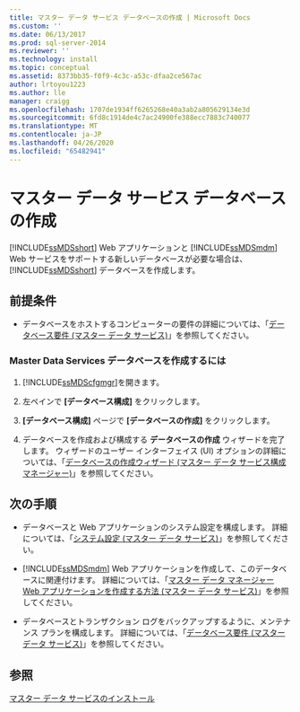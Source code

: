 ```yaml
---
title: マスター データ サービス データベースの作成 | Microsoft Docs
ms.custom: ''
ms.date: 06/13/2017
ms.prod: sql-server-2014
ms.reviewer: ''
ms.technology: install
ms.topic: conceptual
ms.assetid: 8373bb35-f0f9-4c3c-a53c-dfaa2ce567ac
author: lrtoyou1223
ms.author: lle
manager: craigg
ms.openlocfilehash: 1707de1934ff6265268e40a3ab2a805629134e3d
ms.sourcegitcommit: 6fd8c1914de4c7ac24900fe388ecc7883c740077
ms.translationtype: MT
ms.contentlocale: ja-JP
ms.lasthandoff: 04/26/2020
ms.locfileid: "65482941"
---
```

# <a name="create-a-master-data-services-database"></a>マスター データ サービス データベースの作成
  [!INCLUDE[ssMDSshort](../../includes/ssmdsshort-md.md)] Web アプリケーションと [!INCLUDE[ssMDSmdm](../../includes/ssmdsmdm-md.md)] Web サービスをサポートする新しいデータベースが必要な場合は、 [!INCLUDE[ssMDSshort](../../includes/ssmdsshort-md.md)] データベースを作成します。  
  
## <a name="prerequisites"></a>前提条件  
  
-   データベースをホストするコンピューターの要件の詳細については、「[データベース要件 &#40;マスター データ サービス&#41;](database-requirements-master-data-services.md)」を参照してください。  
  
### <a name="to-create-a-master-data-services-database"></a>Master Data Services データベースを作成するには  
  
1.  [!INCLUDE[ssMDScfgmgr](../../includes/ssmdscfgmgr-md.md)]を開きます。  
  
2.  左ペインで **[データベース構成]** をクリックします。  
  
3.  **[データベース構成]** ページで **[データベースの作成]** をクリックします。  
  
4.  データベースを作成および構成する **データベースの作成** ウィザードを完了します。 ウィザードのユーザー インターフェイス (UI) オプションの詳細については、「[データベースの作成ウィザード &#40;マスター データ サービス構成マネージャー&#41;](../create-database-wizard-master-data-services-configuration-manager.md)」を参照してください。  
  
## <a name="next-steps"></a>次の手順  
  
-   データベースと Web アプリケーションのシステム設定を構成します。 詳細については、「[システム設定 &#40;マスター データ サービス&#41;](../system-settings-master-data-services.md)」を参照してください。  
  
-   [!INCLUDE[ssMDSmdm](../../includes/ssmdsmdm-md.md)] Web アプリケーションを作成して、このデータベースに関連付けます。 詳細については、「[マスター データ マネージャー Web アプリケーションを作成する方法 &#40;マスター データ サービス&#41;](create-a-master-data-manager-web-application-master-data-services.md)」を参照してください。  
  
-   データベースとトランザクション ログをバックアップするように、メンテナンス プランを構成します。 詳細については、「[データベース要件 &#40;マスター データ サービス&#41;](database-requirements-master-data-services.md)」を参照してください。  
  
## <a name="see-also"></a>参照  
 [マスター データ サービスのインストール](install-master-data-services.md)  
  
  
